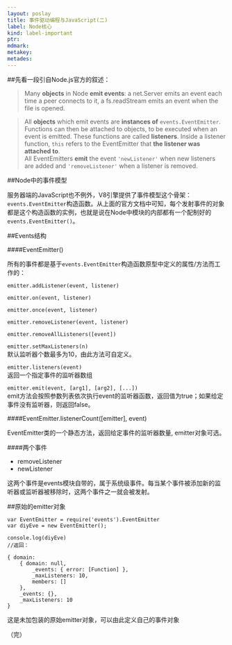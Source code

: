 ```yaml
---
layout: poslay
title: 事件驱动编程与JavaScript(二)
label: Node核心
kind: label-important
ptr: 
mdmark: 
metakey: 
metades:
---
```


##先看一段引自Node.js官方的叙述：

> Many **objects** in Node **emit events**: a net.Server emits an event each time a peer connects to it, a fs.readStream emits an event when the file is opened. 

> All **objects** which emit events are **instances of** `events.EventEmitter`.
> Functions can then be attached to objects, to be executed when an event is emitted. These functions are called **listeners**. Inside a listener function, `this` refers to the EventEmitter that **the listener was attached to**.  
>All EventEmitters **emit** the event `'newListener'` when new listeners are added and `'removeListener'` when a listener is removed.

##Node中的事件模型

服务器端的JavaScript也不例外，V8引擎提供了事件模型这个骨架：`events.EventEmitter`构造函数。从上面的官方文档中可知，每个发射事件的对象都是这个构造函数的实例，也就是说在Node中模块的内部都有一个配制好的`events.EventEmitter()`。

##Events结构

####EventEmitter()  

所有的事件都是基于`events.EventEmitter`构造函数原型中定义的属性/方法而工作的：  

`emitter.addListener(event, listener)`  

`emitter.on(event, listener)`  

`emitter.once(event, listener)`  

`emitter.removeListener(event, listener)`  

`emitter.removeAllListeners([event])`  

`emitter.setMaxListeners(n)`  
默认监听器个数最多为10，由此方法可自定义。

`emitter.listeners(event)`  
返回一个指定事件的监听器数组

`emitter.emit(event, [arg1], [arg2], [...])`  
emit方法会按照参数列表依次执行event的监听器函数，返回值为true；如果给定事件没有监听器，则返回false。

####EventEmitter.listenerCount([emitter], event)  

EventEmitter类的一个静态方法，返回给定事件的监听器数量, emitter对象可选。

####两个事件

* removeListener
* newListener

这两个事件是events模块自带的，属于系统级事件。每当某个事件被添加新的监听器或监听器被移除时，这两个事件之一就会被发射。

##原始的emitter对象

`var EventEmitter = require('events').EventEmitter`  
`var diyEve = new EventEmitter();`  

`console.log(diyEve)`  
`//返回：`  

    { domain: 
        { domain: null,
            _events: { error: [Function] },
            _maxListeners: 10,
            members: [] 
        },
        _events: {},
        _maxListeners: 10 
    }
    
这是未加包装的原始emitter对象，可以由此定义自己的事件对象  

（完）
